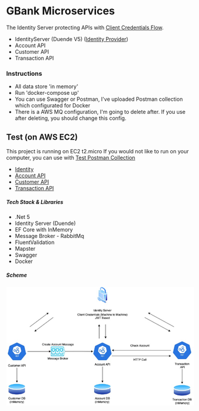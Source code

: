 # GBank Microservices

The Identity Server protecting APIs with [Client Credentials Flow](https://auth0.com/docs/flows/client-credentials-flow).

- IdentityServer (Duende V5) ([Identity Provider](https://duendesoftware.com/products/identityserver))
- Account API
- Customer API
- Transaction API

### Instructions

* All data store 'in memory'
* Run 'docker-compose up'
* You can use Swagger or Postman, I've uploaded Postman collection which configurated for Docker 
* There is a AWS MQ configuration, I'm going to delete after. If you use after deleting,  you should change this config.

## Test (on AWS EC2)
This project is running on EC2 t2.micro
If you would not like to run on your computer, you can use with [Test Postman Collection](https://github.com/kahramanumut/gbank-microservice-sample/blob/main/_postman/GBankCollection%20-%20EC2%20Test.postman_collection.json)

* [Identity](http://3.71.115.206:5001/.well-known/openid-configuration)
* [Account API](http://3.71.115.206:5003/swagger/index.html)
* [Customer API](http://3.71.115.206:5002/swagger/index.html)
* [Transaction API](http://3.71.115.206:5004/swagger/index.html)

##### Tech Stack & Libraries

* .Net 5
* Identity Server (Duende)
* EF Core with InMemory
* Message Broker - RabbitMq
* FluentValidation
* Mapster
* Swagger
* Docker

##### Scheme
![Scheme](https://github.com/kahramanumut/gbank-microservice-sample/blob/main/_images/Scheme.jpeg?raw=true)

